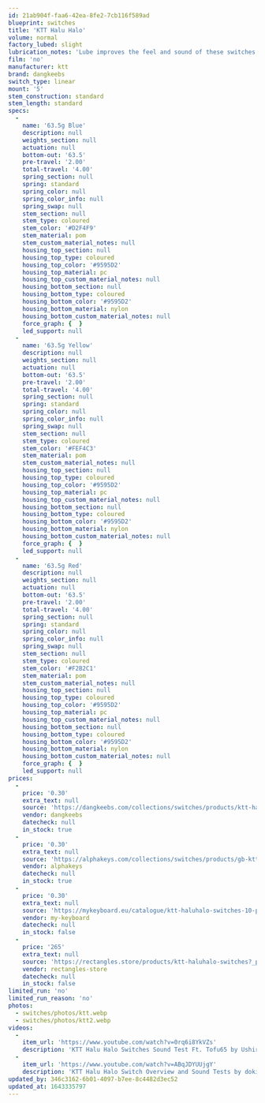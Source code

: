 ```yaml
---
id: 21ab904f-faa6-42ea-8fe2-7cb116f589ad
blueprint: switches
title: 'KTT Halu Halo'
volume: normal
factory_lubed: slight
lubrication_notes: 'Lube improves the feel and sound of these switches quite a bit, but they are also great stock'
film: 'no'
manufacturer: ktt
brand: dangkeebs
switch_type: linear
mount: '5'
stem_construction: standard
stem_length: standard
specs:
  -
    name: '63.5g Blue'
    description: null
    weights_section: null
    actuation: null
    bottom-out: '63.5'
    pre-travel: '2.00'
    total-travel: '4.00'
    spring_section: null
    spring: standard
    spring_color: null
    spring_color_info: null
    spring_swap: null
    stem_section: null
    stem_type: coloured
    stem_color: '#D2F4F9'
    stem_material: pom
    stem_custom_material_notes: null
    housing_top_section: null
    housing_top_type: coloured
    housing_top_color: '#9595D2'
    housing_top_material: pc
    housing_top_custom_material_notes: null
    housing_bottom_section: null
    housing_bottom_type: coloured
    housing_bottom_color: '#9595D2'
    housing_bottom_material: nylon
    housing_bottom_custom_material_notes: null
    force_graph: {  }
    led_support: null
  -
    name: '63.5g Yellow'
    description: null
    weights_section: null
    actuation: null
    bottom-out: '63.5'
    pre-travel: '2.00'
    total-travel: '4.00'
    spring_section: null
    spring: standard
    spring_color: null
    spring_color_info: null
    spring_swap: null
    stem_section: null
    stem_type: coloured
    stem_color: '#FEF4C3'
    stem_material: pom
    stem_custom_material_notes: null
    housing_top_section: null
    housing_top_type: coloured
    housing_top_color: '#9595D2'
    housing_top_material: pc
    housing_top_custom_material_notes: null
    housing_bottom_section: null
    housing_bottom_type: coloured
    housing_bottom_color: '#9595D2'
    housing_bottom_material: nylon
    housing_bottom_custom_material_notes: null
    force_graph: {  }
    led_support: null
  -
    name: '63.5g Red'
    description: null
    weights_section: null
    actuation: null
    bottom-out: '63.5'
    pre-travel: '2.00'
    total-travel: '4.00'
    spring_section: null
    spring: standard
    spring_color: null
    spring_color_info: null
    spring_swap: null
    stem_section: null
    stem_type: coloured
    stem_color: '#F2B2C1'
    stem_material: pom
    stem_custom_material_notes: null
    housing_top_section: null
    housing_top_type: coloured
    housing_top_color: '#9595D2'
    housing_top_material: pc
    housing_top_custom_material_notes: null
    housing_bottom_section: null
    housing_bottom_type: coloured
    housing_bottom_color: '#9595D2'
    housing_bottom_material: nylon
    housing_bottom_custom_material_notes: null
    force_graph: {  }
    led_support: null
prices:
  -
    price: '0.30'
    extra_text: null
    source: 'https://dangkeebs.com/collections/switches/products/ktt-haluhalo'
    vendor: dangkeebs
    datecheck: null
    in_stock: true
  -
    price: '0.30'
    extra_text: null
    source: 'https://alphakeys.com/collections/switches/products/gb-ktt-haluhalo-switches'
    vendor: alphakeys
    datecheck: null
    in_stock: true
  -
    price: '0.30'
    extra_text: null
    source: 'https://mykeyboard.eu/catalogue/ktt-haluhalo-switches-10-pack_4301/'
    vendor: my-keyboard
    datecheck: null
    in_stock: false
  -
    price: '265'
    extra_text: null
    source: 'https://rectangles.store/products/ktt-haluhalo-switches?_pos=2&_sid=c9d2e6727&_ss=r'
    vendor: rectangles-store
    datecheck: null
    in_stock: false
limited_run: 'no'
limited_run_reason: 'no'
photos:
  - switches/photos/ktt.webp
  - switches/photos/ktt2.webp
videos:
  -
    item_url: 'https://www.youtube.com/watch?v=0rq6i8YkVZs'
    description: 'KTT Halu Halo Switches Sound Test Ft. Tofu65 by Ushiroze'
  -
    item_url: 'https://www.youtube.com/watch?v=ABqJDYUUjgY'
    description: 'KTT Halu Halo Switch Overview and Sound Tests by dokidokeys'
updated_by: 346c3162-6b01-4097-b7ee-8c4482d3ec52
updated_at: 1643335797
---
```

